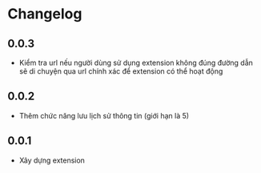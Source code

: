 # Changelog

## 0.0.3

-   Kiểm tra url nếu người dùng sử dụng extension không đúng đường dẫn sẽ di chuyện qua url chính xác để extension có thể hoạt động

## 0.0.2

-   Thêm chức năng lưu lịch sử thông tin (giới hạn là 5)

## 0.0.1

-   Xây dựng extension
